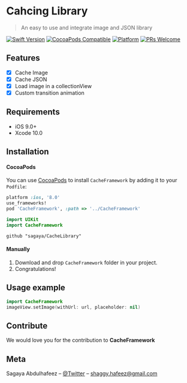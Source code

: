 
# Cahcing Library
> An easy to use and integrate image and JSON library

[![Swift Version][swift-image]][swift-url]
[![CocoaPods Compatible](https://img.shields.io/cocoapods/v/EZSwiftExtensions.svg)](https://img.shields.io/cocoapods/v/LFAlertController.svg)
[![Platform](https://img.shields.io/cocoapods/p/LFAlertController.svg?style=flat)](http://cocoapods.org/pods/LFAlertController)
[![PRs Welcome](https://img.shields.io/badge/PRs-welcome-brightgreen.svg?style=flat-square)](http://makeapullrequest.com)



## Features

- [x] Cache Image
- [x] Cache JSON
- [x] Load image in a collectionView
- [x] Custom transition animation

## Requirements

- iOS 9.0+
- Xcode 10.0

## Installation

#### CocoaPods
You can use [CocoaPods](http://cocoapods.org/) to install `CacheFramework` by adding it to your `Podfile`:

```ruby
platform :ios, '8.0'
use_frameworks!
pod 'CacheFramework', :path => '../CacheFramework'
```


``` swift
import UIKit
import CacheFramework
```

```
github "sagaya/CacheLibrary"
```
#### Manually
1. Download and drop ```CacheFramework``` folder in your project.
2. Congratulations!

## Usage example

```swift
import CacheFramework
imageView.setImage(withUrl: url, placeholder: nil)
```

## Contribute

We would love you for the contribution to **CacheFramework**

## Meta

Sagaya Abdulhafeez – [@Twitter](https://twitter.com/sagaya_hafeez) – shaggy.hafeez@gmail.com



[swift-image]:https://img.shields.io/badge/swift-swift%204-yellow.svg
[swift-url]: https://swift.org/
[license-image]: https://img.shields.io/badge/License-MIT-blue.svg
[license-url]: LICENSE
[travis-image]: https://img.shields.io/travis/dbader/node-datadog-metrics/master.svg?style=flat-square
[travis-url]: https://travis-ci.org/dbader/node-datadog-metrics
[codebeat-image]: https://codebeat.co/badges/c19b47ea-2f9d-45df-8458-b2d952fe9dad
[codebeat-url]: https://codebeat.co/projects/github-com-vsouza-awesomeios-com
